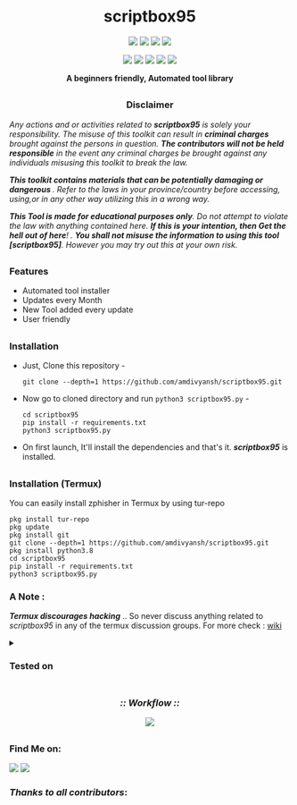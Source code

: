 <h1 align="center">scriptbox95</h1>
<p align="center">     
  <img src="https://img.shields.io/badge/Version-7.1.0-green?style=for-the-badge">
  <img src="http://img.shields.io/github/license/amdivyansh/scriptbox95?style=for-the-badge">
  <img src="https://img.shields.io/github/issues/amdivyansh/scriptbox95?color=red&style=for-the-badge">
  <img src="https://img.shields.io/github/forks/amdivyansh/scriptbox95?color=teal&style=for-the-badge">
</p>

<p align="center">
  <img src="https://img.shields.io/badge/Author-amdivyansh-blue?style=flat-square">
  <img src="https://img.shields.io/badge/Open%20Source-Yes-darkgreen?style=flat-square">
  <img src="https://img.shields.io/badge/Maintained%3F-Yes-lightblue?style=flat-square">
  <img src="https://img.shields.io/badge/Written%20In-Bash/Python/PHP/NPM-darkcyan?style=flat-square">
  <img src="https://hits.seeyoufarm.com/api/count/incr/badge.svg?url=https%3A%2F%2Fgithub.com%2Fhtr-tech%2Fzphisher&title=Visitors&edge_flat=false"/></a>
</p>
<p align="center"><b>A beginners friendly, Automated tool library</b></p>

##

<h3><p align="center">Disclaimer</p></h3>

<i>Any actions and or activities related to <b>scriptbox95</b> is solely your responsibility. The misuse of this toolkit can result in <b>criminal charges</b> brought against the persons in question. <b>The contributors will not be held responsible</b> in the event any criminal charges be brought against any individuals misusing this toolkit to break the law.

<b>This toolkit contains materials that can be potentially damaging or dangerous </b>. Refer to the laws in your province/country before accessing, using,or in any other way utilizing this in a wrong way.

<b>This Tool is made for educational purposes only</b>. Do not attempt to violate the law with anything contained here. <b>If this is your intention, then Get the hell out of here</b>!
. <b>You shall not misuse the information to using this tool [scriptbox95]</b>. However you may try out this at your own risk.</i>

##

### Features

- Automated tool installer
- Updates every Month
- New Tool added every update
- User friendly
##

### Installation

- Just, Clone this repository -
  ```
  git clone --depth=1 https://github.com/amdivyansh/scriptbox95.git
  ```

- Now go to cloned directory and run `python3 scriptbox95.py` -
  ```
  cd scriptbox95
  pip install -r requirements.txt
  python3 scriptbox95.py
  ```

- On first launch, It'll install the dependencies and that's it. ***scriptbox95*** is installed.

##

### Installation (Termux)
You can easily install zphisher in Termux by using tur-repo
```
pkg install tur-repo
pkg update
pkg install git
git clone --depth=1 https://github.com/amdivyansh/scriptbox95.git
pkg install python3.8
cd scriptbox95
pip install -r requirements.txt
python3 scriptbox95.py
```
### A Note : 
***Termux discourages hacking*** .. So never discuss anything related to *scriptbox95* in any of the termux discussion groups. For more check : [wiki](https://wiki.termux.com/wiki/Hacking)

<details>
  <summary><h3>Tested on</h3></summary>
  
- **Kali linux**
- **Ubuntu**
- **Debian**
- **Termux**
</details>

##

<h3 align="center"><i>:: Workflow ::</i></h3>
<p align="center">
<img src=".github/misc/workflow.gif"/>
</p>

##

### Find Me on:
<p align="left">
  <a href="https://instagram.com/2.odky" target="_blank"><img src="https://img.shields.io/badge/Instagram-blue?style=for-the-badge&logo=instagram"></a>
  <a href="https://github.com/amdivyansh" target="_blank"><img src="https://img.shields.io/badge/Github-blue?style=for-the-badge&logo=github"></a>
</p>


### *Thanks to all contributors*:

<table>
  <tr align="center>
   <p> non</p>
  </tr>
<table>

<!-- // -->
